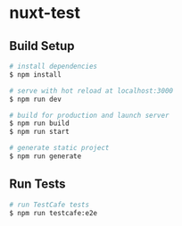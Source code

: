 # nuxt-test

## Build Setup

```bash
# install dependencies
$ npm install

# serve with hot reload at localhost:3000
$ npm run dev

# build for production and launch server
$ npm run build
$ npm run start

# generate static project
$ npm run generate
```

## Run Tests 
```bash
# run TestCafe tests
$ npm run testcafe:e2e

